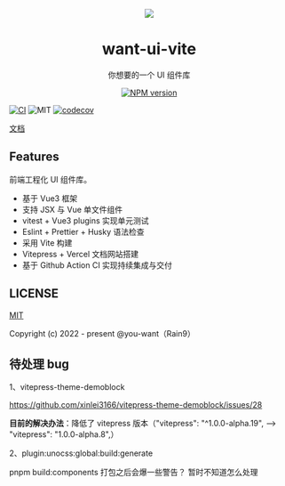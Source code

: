 <p align="center">
<img src="https://github.com/you-want/want-ui-vite/blob/main/docs/logo.png"/>
</p>

<h1 align="center">want-ui-vite</h1>

<p align="center">
你想要的一个 UI 组件库
</p>

<p align="center"><a href="https://www.npmjs.com/package/@you-want/want-ui-vite"><img src="https://img.shields.io/npm/v/@you-want/want-ui-vite?color=c95f8b&amp;label=" alt="NPM version"></a></p>

[![CI](https://github.com/you-want/want-ui-vite/actions/workflows/main.yml/badge.svg?branch=main)](https://github.com/you-want/want-ui-vite/actions/workflows/main.yml)
![MIT](https://img.shields.io/github/license/you-want/want-ui-vite?color=red)
[![codecov](https://codecov.io/gh/you-want/want-ui-vite/branch/main/graph/badge.svg?token=7QHP5W7BHZ)](https://codecov.io/gh/you-want/want-ui-vite)

[文档](https://want-ui-vite.vercel.app/)

## Features

前端工程化 UI 组件库。

- 基于 Vue3 框架
- 支持 JSX 与 Vue 单文件组件
- vitest + Vue3 plugins 实现单元测试
- Eslint + Prettier + Husky 语法检查
- 采用 Vite 构建
- Vitepress + Vercel 文档网站搭建
- 基于 Github Action CI 实现持续集成与交付

## LICENSE

[MIT](../../LICENSE)

Copyright (c) 2022 - present @you-want（Rain9）

## 待处理 bug

1、vitepress-theme-demoblock

<https://github.com/xinlei3166/vitepress-theme-demoblock/issues/28>

**目前的解决办法**：降低了 vitepress 版本（"vitepress": "^1.0.0-alpha.19", ——> "vitepress": "1.0.0-alpha.8",）

2、plugin:unocss:global:build:generate

pnpm build:components 打包之后会爆一些警告？ 暂时不知道怎么处理
